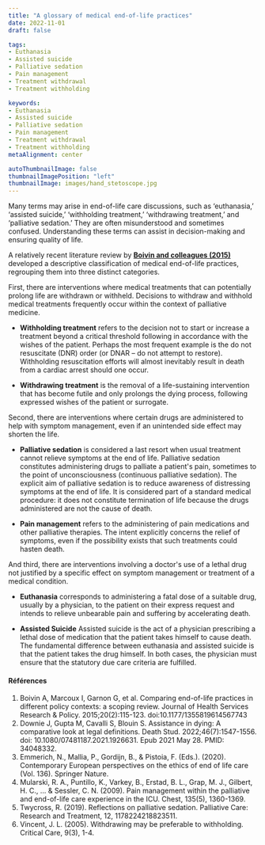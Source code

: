 ```yaml
---
title: "A glossary of medical end-of-life practices"
date: 2022-11-01
draft: false

tags: 
- Euthanasia
- Assisted suicide
- Palliative sedation
- Pain management
- Treatment withdrawal
- Treatment withholding

keywords:
- Euthanasia
- Assisted suicide
- Palliative sedation
- Pain management
- Treatment withdrawal
- Treatment withholding
metaAlignment: center

autoThumbnailImage: false
thumbnailImagePosition: "left"
thumbnailImage: images/hand_stetoscope.jpg
---
```

Many terms may arise in end-of-life care discussions, such as ‘euthanasia,’ ‘assisted suicide,’ ‘withholding treatment,’ ‘withdrawing treatment,’ and ‘palliative sedation.’ They are often misunderstood and sometimes confused.  Understanding these terms can assist in decision-making and ensuring quality of life.
<!--more-->

A relatively recent literature review by [**Boivin and colleagues (2015)**](https://doi-org.ru.idm.oclc.org/10.1177/1355819614567743/) developed a descriptive classification of medical end-of-life practices, regrouping them into three distinct categories. 

First, there are interventions where medical treatments that can potentially prolong life are withdrawn or withheld. Decisions to withdraw and withhold medical treatments frequently occur within the context of palliative medicine. 

- **Withholding treatment** refers to the decision not to start or increase a treatment beyond a critical threshold following in accordance with the wishes of the patient. Perhaps the most frequent example is the do not resuscitate (DNR) order (or DNAR – do not attempt to restore). Withholding resuscitation efforts will almost inevitably result in death from a cardiac arrest should one occur. 

- **Withdrawing treatment** is the removal of a life-sustaining intervention that has become futile and only prolongs the dying process, following expressed wishes of the patient or surrogate. 

Second, there are interventions where certain drugs are administered to help with symptom management, even if an unintended side effect may shorten the life.

- **Palliative sedation** is considered a last resort when usual treatment cannot relieve symptoms at the end of life. Palliative sedation constitutes administering drugs to palliate a patient's pain, sometimes to the point of unconsciousness (continuous palliative sedation). The explicit aim of palliative sedation is to reduce awareness of distressing symptoms at the end of life. It is considered part of a standard medical procedure: it does not constitute termination of life because the drugs administered are not the cause of death. 

- **Pain management** refers to the administering of pain medications and other palliative therapies. The intent explicitly concerns the relief of symptoms, even if the possibility exists that such treatments could hasten death.

And third, there are interventions involving a doctor's use of a lethal drug not justified by a specific effect on symptom management or treatment of a medical condition. 

- **Euthanasia** corresponds to administering a fatal dose of a suitable drug, usually by a physician, to the patient on their express request and intends to relieve unbearable pain and suffering by accelerating death. 

- **Assisted Suicide** Assisted suicide is the act of a physician prescribing a lethal dose of medication that the patient takes himself to cause death. The fundamental difference between euthanasia and assisted suicide is that the patient takes the drug himself. In both cases, the physician must ensure that the statutory due care criteria are fulfilled.

#### Références ####

1.  Boivin A, Marcoux I, Garnon G, et al. Comparing end-of-life practices in different policy contexts: a scoping review. Journal of Health Services Research & Policy. 2015;20(2):115-123. doi:10.1177/1355819614567743
2.  Downie J, Gupta M, Cavalli S, Blouin S. Assistance in dying: A comparative look at legal definitions. Death Stud. 2022;46(7):1547-1556. doi: 10.1080/07481187.2021.1926631. Epub 2021 May 28. PMID: 34048332.
3.  Emmerich, N., Mallia, P., Gordijn, B., & Pistoia, F. (Eds.). (2020). Contemporary European perspectives on the ethics of end of life care (Vol. 136). Springer Nature.
4.  Mularski, R. A., Puntillo, K., Varkey, B., Erstad, B. L., Grap, M. J., Gilbert, H. C., ... & Sessler, C. N. (2009). Pain management within the palliative and end-of-life care experience in the ICU. Chest, 135(5), 1360-1369.
5.  Twycross, R. (2019). Reflections on palliative sedation. Palliative Care: Research and Treatment, 12, 1178224218823511.
6.  Vincent, J. L. (2005). Withdrawing may be preferable to withholding. Critical Care, 9(3), 1-4.